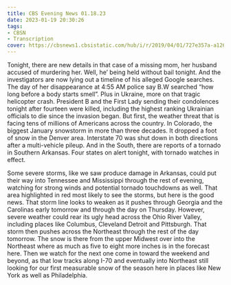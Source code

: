 ```yaml
---
title: CBS Evening News 01.18.23
date: 2023-01-19 20:30:26
tags:
- CBSN
- Transcription
cover: https://cbsnews1.cbsistatic.com/hub/i/r/2019/04/01/727e357a-a126-4138-a2c5-4d3222669d57/thumbnail/640x360/3ff2761028dc5c65cc4f07acd54bcd5c/cbsn2-logo-1920x1080.jpg
---
```

Tonight, there are new details in that case of a missing mom, her husband accused of murdering her. Well, he’ being held without bail tonight. And the investigators are now lying out a timeline of his alleged Google searches. The day of her disappearance at 4:55 AM police say B.W searched “how long before a body starts smell”. Plus in Ukraine, more on that tragic helicopter crash. President B and the First Lady sending their condolences tonight after fourteen were killed, including the highest ranking Ukrainian officials to die since the invasion began. But first, the weather threat that is facing tens of millions of Americans across the country. In Colorado, the biggest January snowstorm in more than three decades. It dropped a foot of snow in the Denver area. Interstate 70 was shut down in both directions after a multi-vehicle pileup. And in the South, there are reports of a tornado in Southern Arkansas. Four states on alert tonight, with tornado watches in effect.

Some severe storms, like we saw produce damage in Arkansas, could put their way into Tennessee and Mississippi through the rest of evening, watching for strong winds and potential tornado touchdowns as well. That area highlighted in red most likely to see the storms, but here is the good news. That storm line looks to weaken as it pushes through Georgia and the Carolinas early tomorrow and through the day on Thursday. However, severe weather could rear its ugly head across the Ohio River Valley, including places like Columbus, Cleveland Detroit and Pittsburgh. That storm then pushes across the Northeast through the rest of the day tomorrow. The snow is there from the upper Midwest over into the Northeast where as much as five to eight more inches is in the forecast here. Then we watch for the next one come in toward the weekend and beyond, as that low tracks along I-70 and eventually into Northeast still looking for our first measurable snow of the season here in places like New York as well as Philadelphia.
